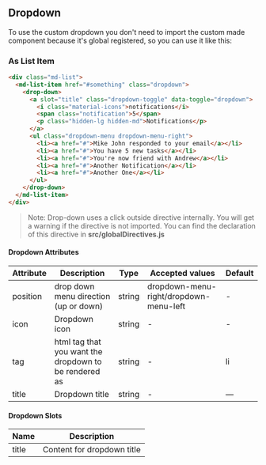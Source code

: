 ## Dropdown

To use the custom dropdown you don't need to import the custom made component because it's global registered, so you can use it like this:


### As List Item

```html
<div class="md-list">
  <md-list-item href="#something" class="dropdown">
    <drop-down>
      <a slot="title" class="dropdown-toggle" data-toggle="dropdown">
        <i class="material-icons">notifications</i>
        <span class="notification">5</span>
        <p class="hidden-lg hidden-md">Notifications</p>
      </a>
      <ul class="dropdown-menu dropdown-menu-right">
        <li><a href="#">Mike John responded to your email</a></li>
        <li><a href="#">You have 5 new tasks</a></li>
        <li><a href="#">You're now friend with Andrew</a></li>
        <li><a href="#">Another Notification</a></li>
        <li><a href="#">Another One</a></li>
      </ul>
    </drop-down>
  </md-list-item>
</div>
```

> Note: Drop-down uses a click outside directive internally. You will get a warning if the directive is not imported. You can find the declaration of this directive in **src/globalDirectives.js**


#### Dropdown Attributes
| Attribute      | Description    | Type      | Accepted values       | Default   |
|---------- |-------- |---------- |-------------  |-------- |
| position     | drop down menu direction (up or down)   | string  |   dropdown-menu-right/dropdown-menu-left        |     -     |
| icon     | Dropdown icon   | string  |   -        |     -     |
| tag     | html tag that you want the dropdown to be rendered as   | string  |   -        |     li    |
| title     | Dropdown title   | string  |   -        |     —     |

#### Dropdown Slots
| Name | Description |
|---------- |-------- |
|  title  | Content for dropdown title |

